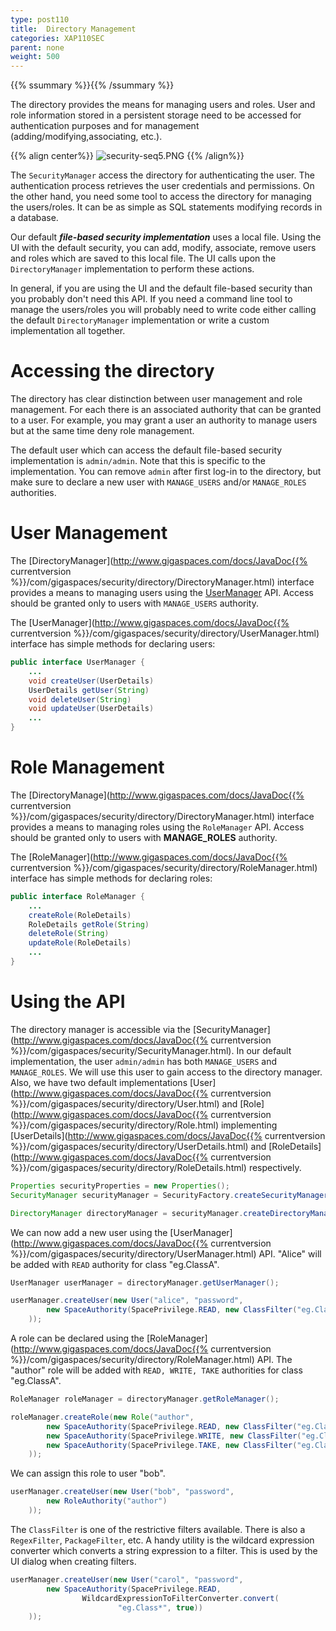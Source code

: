 ```yaml
---
type: post110
title:  Directory Management
categories: XAP110SEC
parent: none
weight: 500
---
```


{{% ssummary %}}{{% /ssummary %}}


The directory provides the means for managing users and roles. User and role information stored in a persistent storage need to be accessed for authentication purposes and for management (adding/modifying,associating, etc.).

{{% align center%}}
![security-seq5.PNG](/attachment_files/security-seq5.PNG)
{{% /align%}}

The `SecurityManager` access the directory for authenticating the user. The authentication process retrieves the user credentials and permissions. On the other hand, you need some tool to access the directory for managing the users/roles. It can be as simple as SQL statements modifying records in a database.

Our default _**file-based security implementation**_ uses a local file. Using the UI with the default security, you can add, modify, associate, remove users and roles which are saved to this local file. The UI calls upon the `DirectoryManager` implementation to perform these actions.

In general, if you are using the UI and the default file-based security than you probably don't need this API. If you need a command line tool to manage the users/roles you will probably need to write code either calling the default `DirectoryManager` implementation or write a custom implementation all together.

# Accessing the directory

The directory has clear distinction between user management and role management. For each there is an associated authority that can be granted to a user. For example, you may grant a user an authority to manage users but at the same time deny role management.

The default user which can access the default file-based security implementation is `admin/admin`. Note that this is specific to the implementation. You can remove `admin` after first log-in to the directory, but make sure to declare a new user with `MANAGE_USERS` and/or `MANAGE_ROLES` authorities.

# User Management

The [DirectoryManager](http://www.gigaspaces.com/docs/JavaDoc{{% currentversion %}}/com/gigaspaces/security/directory/DirectoryManager.html) interface provides a means to managing users using the [UserManager](http://www.gigaspaces.com/docs/JavaDoc.6/com/gigaspaces/security/directory/UserManager.html) API. Access should be granted only to users with `MANAGE_USERS` authority.

The [UserManager](http://www.gigaspaces.com/docs/JavaDoc{{% currentversion %}}/com/gigaspaces/security/directory/UserManager.html) interface has simple methods for declaring users:


```java
public interface UserManager {
    ...
    void createUser(UserDetails)
    UserDetails getUser(String)
    void deleteUser(String)
    void updateUser(UserDetails)
    ...
}
```

# Role Management

The [DirectoryManage](http://www.gigaspaces.com/docs/JavaDoc{{% currentversion %}}/com/gigaspaces/security/directory/DirectoryManager.html) interface provides a means to managing roles using the `RoleManager` API. Access should be granted only to users with **MANAGE_ROLES** authority.

The [RoleManager](http://www.gigaspaces.com/docs/JavaDoc{{% currentversion %}}/com/gigaspaces/security/directory/RoleManager.html) interface has simple methods for declaring roles:


```java
public interface RoleManager {
    ...
    createRole(RoleDetails)
    RoleDetails getRole(String)
    deleteRole(String)
    updateRole(RoleDetails)
    ...
}
```

# Using the API

The directory manager is accessible via the [SecurityManager](http://www.gigaspaces.com/docs/JavaDoc{{% currentversion %}}/com/gigaspaces/security/SecurityManager.html). In our default implementation, the user `admin/admin` has both `MANAGE_USERS` and `MANAGE_ROLES`. We will use this user to gain access to the directory manager. Also, we have two default implementations [User](http://www.gigaspaces.com/docs/JavaDoc{{% currentversion %}}/com/gigaspaces/security/directory/User.html) and [Role](http://www.gigaspaces.com/docs/JavaDoc{{% currentversion %}}/com/gigaspaces/security/directory/Role.html) implementing [UserDetails](http://www.gigaspaces.com/docs/JavaDoc{{% currentversion %}}/com/gigaspaces/security/directory/UserDetails.html) and [RoleDetails](http://www.gigaspaces.com/docs/JavaDoc{{% currentversion %}}/com/gigaspaces/security/directory/RoleDetails.html) respectively.


```java
Properties securityProperties = new Properties();
SecurityManager securityManager = SecurityFactory.createSecurityManager(securityProperties);

DirectoryManager directoryManager = securityManager.createDirectoryManager(new User("admin", "admin"));
```

We can now add a new user using the [UserManager](http://www.gigaspaces.com/docs/JavaDoc{{% currentversion %}}/com/gigaspaces/security/directory/UserManager.html) API. "Alice" will be added with `READ` authority for class "eg.ClassA".


```java
UserManager userManager = directoryManager.getUserManager();

userManager.createUser(new User("alice", "password",
        new SpaceAuthority(SpacePrivilege.READ, new ClassFilter("eg.ClassA"))
    ));
```

A role can be declared using the [RoleManager](http://www.gigaspaces.com/docs/JavaDoc{{% currentversion %}}/com/gigaspaces/security/directory/RoleManager.html) API. The "author" role will be added with `READ, WRITE, TAKE` authorities for class "eg.ClassA".


```java
RoleManager roleManager = directoryManager.getRoleManager();

roleManager.createRole(new Role("author",
        new SpaceAuthority(SpacePrivilege.READ, new ClassFilter("eg.ClassA")),
        new SpaceAuthority(SpacePrivilege.WRITE, new ClassFilter("eg.ClassA")),
        new SpaceAuthority(SpacePrivilege.TAKE, new ClassFilter("eg.ClassA"))
    ));
```

We can assign this role to user "bob".


```java
userManager.createUser(new User("bob", "password",
        new RoleAuthority("author")
    ));
```

The `ClassFilter` is one of the restrictive filters available. There is also a `RegexFilter`, `PackageFilter`, etc. A handy utility is the wildcard expression converter which converts a string expression to a filter. This is used by the UI dialog when creating filters.


```java
userManager.createUser(new User("carol", "password",
        new SpaceAuthority(SpacePrivilege.READ,
				WildcardExpressionToFilterConverter.convert(
						"eg.Class*", true))
    ));
```


